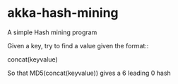 # akka-hash-mining
A simple Hash mining program

Given a key, try to find a value given the format::

  concat(keyvalue)
  
So that MD5(concat(keyvalue)) gives a 6 leading 0 hash
